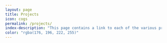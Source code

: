```yaml
---
layout: page
title: Projects
icon: cogs
permalink: /projects/
index-description: "This page contains a link to each of the various projects I have or have been working on."
color: "rgba(176, 196, 222, 255)"
---
```

